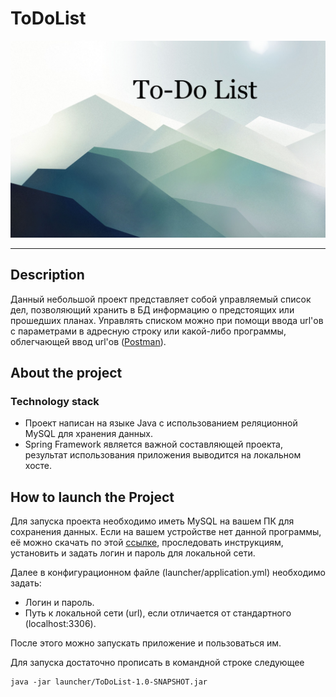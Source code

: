 # ToDoList

![Header](readme.assets/header.png)

------------

## Description

Данный небольшой проект представляет собой управляемый список дел,
позволяющий хранить в БД информацию о предстоящих или прошедших планах.
Управлять списком можно при помощи ввода url'ов с параметрами в адресную
строку или какой-либо программы, облегчающей ввод url'ов ([Postman](https://www.postman.com/ "https://www.postman.com/")).

## About the project

### Technology stack

- Проект написан на языке Java с использованием реляционной MySQL для
хранения данных.
- Spring Framework является важной составляющей проекта, результат
использования приложения выводится на локальном хосте.

## How to launch the Project

Для запуска проекта необходимо иметь MySQL на вашем ПК для сохранения данных.
Если на вашем устройстве нет данной программы, её можно скачать по этой
[ссылке](https://dev.mysql.com/downloads/workbench/ "https://dev.mysql.com/downloads/workbench/"),
проследовать инструкциям, установить и задать логин и пароль для локальной сети.

Далее в конфигурационном файле (launcher/application.yml) необходимо задать:
- Логин и пароль.
- Путь к локальной сети (url), если отличается от стандартного
  (localhost:3306).

После этого можно запускать приложение и пользоваться им.

Для запуска достаточно прописать в командной строке следующее
```
java -jar launcher/ToDoList-1.0-SNAPSHOT.jar
```